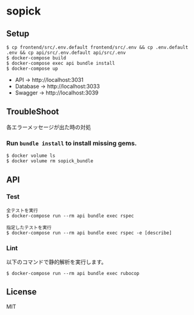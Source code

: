 # sopick

## Setup

```
$ cp frontend/src/.env.default frontend/src/.env && cp .env.default .env && cp api/src/.env.default api/src/.env
$ docker-compose build
$ docker-compose exec api bundle install
$ docker-compose up
```

- API -> http://localhost:3031
- Database -> http://localhost:3033
- Swagger -> http://localhost:3039

## TroubleShoot

各エラーメッセージが出た時の対処

### Run `bundle install` to install missing gems.

```
$ docker volume ls 
$ docker volume rm sopick_bundle 
```

## API

### Test

```
全テストを実行
$ docker-compose run --rm api bundle exec rspec

指定したテストを実行
$ docker-compose run --rm api bundle exec rspec -e [describe]
```

### Lint

以下のコマンドで静的解析を実行します。

```
$ docker-compose run --rm api bundle exec rubocop
```

## License

MIT
